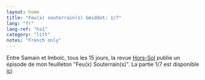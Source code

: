 ```yaml
---
layout: home
title: "Feu(x) souterrain(s) &middot; 1/7"
lang: "fr"
lang-ref: "hs1"
category: "litt"
notes: "French only"
---
```

Entre Samain et Imbolc, tous les 15 jours, la revue [Hors-Sol](https://hors-sol.net/revue/) publie un épisode de mon feuilleton "Feu(x) Souterrain(s)". La partie 1/7 est disponible [ici](https://hors-sol.net/revue/lucie-desaubliaux-la-foudre/)